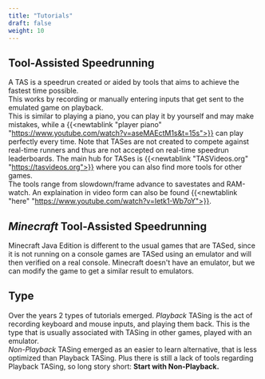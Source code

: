 ```yaml
---
title: "Tutorials"
draft: false
weight: 10
---
```

## Tool-Assisted Speedrunning
A TAS is a speedrun created or aided by tools that aims to achieve the fastest time possible.  
This works by recording or manually entering inputs that get sent to the emulated game on playback.  
This is similar to playing a piano, you can play it by yourself and may make mistakes, while a 
{{<newtablink "player piano" "https://www.youtube.com/watch?v=aseMAEctM1s&t=15s">}} can play perfectly every time.
Note that TASes are not created to compete against real-time runners and thus are not accepted on real-time speedrun leaderboards. 
The main hub for TASes is {{<newtablink "TASVideos.org" "https://tasvideos.org">}} where you can also find more tools for other games.  
The tools range from slowdown/frame advance to savestates and RAM-watch. An explaination in video form can also be found {{<newtablink "here" "https://www.youtube.com/watch?v=Ietk1-Wb7oY">}}.

## *Minecraft* Tool-Assisted Speedrunning
Minecraft Java Edition is different to the usual games that are TASed, since it is not running on a
console games are TASed using an emulator and will then verified on a real console. Minecraft doesn't
have an emulator, but we can modify the
game to get a similar result to emulators.
## Type
Over the years 2 types of tutorials emerged. *Playback* TASing is the act of recording keyboard and
mouse inputs, and playing them back. This is the type that is usually associated with TASing in other
games, played with an emulator.  
*Non-Playback* TASing emerged as an easier to learn alternative, that is less optimized than
Playback TASing. Plus there is still a lack of tools regarding Playback TASing, so long story short:
**Start with Non-Playback.** 
<!-- {{<rawhtml>}}
<div class="centerTextalign">
	<a href="non-playback.html">
		<figure class="border hovered inlineBlock">
			<img src="../images/SplashPotion.png" alt="Potion" height="200">
		<figcaption>Non-Playback</figcaption>
	</figure>
</a>
<a href="playback.html">
	<figure class="border hovered inlineBlock">
		<img src="../images/Potion.png" alt="Potion" height="200">
			<figcaption>Playback</figcaption>
		</figure>
	</a>
</div>
{{</rawhtml>}} -->